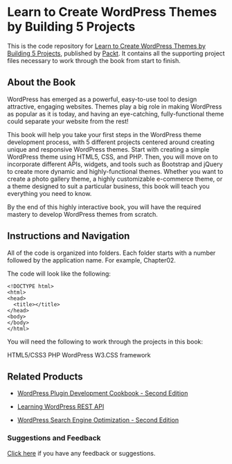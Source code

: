 # Learn to Create WordPress Themes by Building 5 Projects
This is the code repository for [Learn to Create WordPress Themes by Building 5 Projects](https://www.packtpub.com/web-development/learn-create-wordpress-themes-building-5-projects?utm_source=github&utm_medium=repository&utm_campaign=9781787286641), published by [Packt](https://www.packtpub.com/?utm_source=github). It contains all the supporting project files necessary to work through the book from start to finish.
## About the Book
WordPress has emerged as a powerful, easy-to-use tool to design attractive, engaging websites. Themes play a big role in making WordPress as popular as it is today, and having an eye-catching, fully-functional theme could separate your website from the rest!

This book will help you take your first steps in the WordPress theme development process, with 5 different projects centered around creating unique and responsive WordPress themes. Start with creating a simple WordPress theme using HTML5, CSS, and PHP. Then, you will move on to incorporate different APIs, widgets, and tools such as Bootstrap and jQuery to create more dynamic and highly-functional themes. Whether you want to create a photo gallery theme, a highly customizable e-commerce theme, or a theme designed to suit a particular business, this book will teach you everything you need to know.

By the end of this highly interactive book, you will have the required mastery to develop WordPress themes from scratch.
## Instructions and Navigation
All of the code is organized into folders. Each folder starts with a number followed by the application name. For example, Chapter02.



The code will look like the following:
```
<!DOCTYPE html>
<html>
<head>
  <title></title>
</head>
<body>
</body>
</html>
```

You will need the following to work through the projects in this book:

HTML5/CSS3
PHP
WordPress
W3.CSS framework

## Related Products
* [WordPress Plugin Development Cookbook - Second Edition](https://www.packtpub.com/web-development/wordpress-plugin-development-cookbook-second-edition?utm_source=github&utm_medium=repository&utm_campaign=9781788291187)

* [Learning WordPress REST API](https://www.packtpub.com/web-development/learning-wordpress-rest-api?utm_source=github&utm_medium=repository&utm_campaign=9781786469243)

* [WordPress Search Engine Optimization - Second Edition](https://www.packtpub.com/web-development/wordpress-search-engine-optimization-second-edition?utm_source=github&utm_medium=repository&utm_campaign=9781785887642)

### Suggestions and Feedback
[Click here](https://docs.google.com/forms/d/e/1FAIpQLSe5qwunkGf6PUvzPirPDtuy1Du5Rlzew23UBp2S-P3wB-GcwQ/viewform) if you have any feedback or suggestions.
